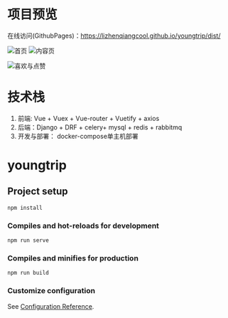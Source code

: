 # 项目预览
在线访问(GithubPages)：https://lizhenqiangcool.github.io/youngtrip/dist/

![首页](https://xn--m83a.top/media/img/youngtrip1.png) ![内容页](https://xn--m83a.top/media/img/youngtrip2.png)

![喜欢与点赞](https://xn--m83a.top/media/img/youngtrip3.png)

# 技术栈
1. 前端: Vue + Vuex + Vue-router + Vuetify + axios
2. 后端：Django + DRF + celery+ mysql + redis + rabbitmq
3. 开发与部署： docker-compose单主机部署


# youngtrip

## Project setup
```
npm install
```

### Compiles and hot-reloads for development
```
npm run serve
```

### Compiles and minifies for production
```
npm run build
```

### Customize configuration
See [Configuration Reference](https://cli.vuejs.org/config/).
